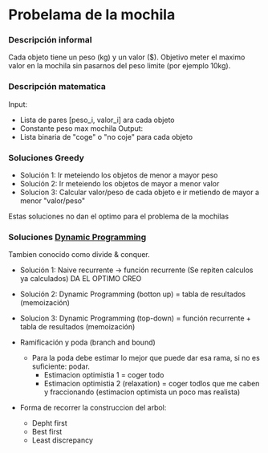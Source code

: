 # Probelama de la mochila

### Descripción informal

Cada objeto tiene un peso (kg) y un valor ($). Objetivo meter el maximo valor en la mochila sin pasarnos del peso limite (por ejemplo 10kg).


### Descripción matematica

Input:
- Lista de pares [peso_i, valor_i] ara cada objeto
- Constante peso max mochila
Output:
- Lista binaria de "coge" o "no coje" para cada objeto 


### Soluciones Greedy 

- Solución 1: Ir meteiendo los objetos de menor a mayor peso
- Solución 2: Ir meteiendo los objetos de mayor a menor valor
- Solucion 3: Calcular valor/peso de cada objeto e ir metiendo de mayor a menor "valor/peso"

Estas soluciones no dan el optimo para el problema de la mochilas


### Soluciones [Dynamic Programming](https://es.wikipedia.org/wiki/Programaci%C3%B3n_din%C3%A1mica)

Tambien conocido como divide & conquer.

- Solución 1: Naive recurrente -> función recurrente (Se repiten calculos ya calculados) DA EL OPTIMO CREO
- Solución 2: Dynamic Programming (botton up) = tabla de resultados (memoización)
- Solucion 3: Dynamic Programming (top-down)  = función recurrente + tabla de resultados (memoización)
- Ramificación y poda (branch and bound)
  - Para la poda debe estimar lo mejor que puede dar esa rama, si no es suficiente: podar.
    - Estimacion optimistia 1 = coger todo
    - Estimacion optimistia 2 (relaxation) = coger todlos que me caben y fraccionando (estimacion optimista un poco mas realista)

- Forma de recorrer la construccion del arbol:
  - Depht first
  - Best first
  - Least discrepancy